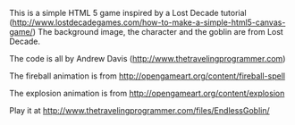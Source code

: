 This is a simple HTML 5 game inspired by a Lost Decade tutorial (http://www.lostdecadegames.com/how-to-make-a-simple-html5-canvas-game/) The background image, the character and the goblin are from Lost Decade.

The code is all by Andrew Davis (http://www.thetravelingprogrammer.com)

The fireball animation is from http://opengameart.org/content/fireball-spell

The explosion animation is from http://opengameart.org/content/explosion

Play it at http://www.thetravelingprogrammer.com/files/EndlessGoblin/

